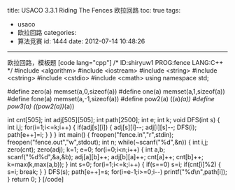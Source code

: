 title: USACO 3.3.1 Riding The Fences 欧拉回路
toc: true
tags:
  - usaco
  - 欧拉回路
categories:
  - 算法竞赛
id: 1444
date: 2012-07-14 10:48:26
---

欧拉回路，模板题
[code lang="cpp"]
/*
ID:shiryuw1
PROG:fence
LANG:C++
*/
#include &lt;algorithm&gt;
#include &lt;iostream&gt;
#include &lt;string&gt;
#include &lt;cstring&gt;
#include &lt;cstdio&gt;
#include &lt;cmath&gt;
using namespace std;

#define zero(a) memset(a,0,sizeof(a))
#define one(a) memset(a,1,sizeof(a))
#define fone(a) memset(a,-1,sizeof(a))
#define pow2(a) ((a)*(a))
#define pow3(a) ((pow2(a))*(a))

int cnt[505];
int adj[505][505];
int path[2500];
int e;
int k;
void DFS(int s)
{
	int i,j;
	for(i=1;i&lt;=k;i++)
	{
		if(adj[s][i])
		{
			adj[s][i]--;
			adj[i][s]--;
			DFS(i);
			path[e++]=i;
		}
	}
}
int main()
{
	  freopen(&quot;fence.in&quot;,&quot;r&quot;,stdin);
	  freopen(&quot;fence.out&quot;,&quot;w&quot;,stdout);
	int n;
	while(~scanf(&quot;%d&quot;,&amp;n))
	{
		int i,j;
		zero(cnt);
		zero(adj);
		k=1;
		e=0;
		for(i=0;i&lt;n;i++)
		{
			int a,b;
			scanf(&quot;%d%d&quot;,&amp;a,&amp;b);
			adj[a][b]++;
			adj[b][a]++;
			cnt[a]++;
			cnt[b]++;
			k=max(k,max(a,b));
		}
		int s=0;
		for(i=1;i&lt;=k;i++)
		{
			if(s==0)
				s=i;
			if(cnt[i]%2)
			{
				s=i;
				break;
			}
		}
		DFS(s);
		path[e++]=s;
		for(i=e-1;i&gt;=0;i--)
			printf(&quot;%d\n&quot;,path[i]);
	}
	return 0;
}
[/code]